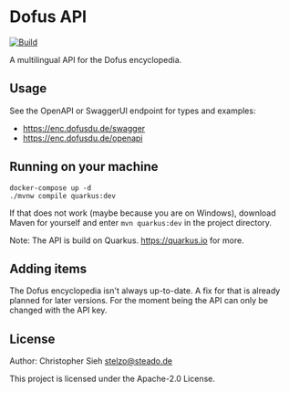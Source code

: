 # Dofus API
[![Build](https://github.com/dofusdude/dofus-api/actions/workflows/maven.yml/badge.svg?branch=main)](https://github.com/dofusdude/dofus-api/actions/workflows/maven.yml)

A multilingual API for the Dofus encyclopedia.

## Usage
See the OpenAPI or SwaggerUI endpoint for types and examples:
- https://enc.dofusdu.de/swagger
- https://enc.dofusdu.de/openapi

## Running on your machine
```shell script
docker-compose up -d
./mvnw compile quarkus:dev
```
If that does not work (maybe because you are on Windows), download Maven for yourself and enter `mvn quarkus:dev` in the
project directory.

Note: The API is build on Quarkus. https://quarkus.io for more.

## Adding items
The Dofus encyclopedia isn't always up-to-date. A fix for that is already planned for later versions.
For the moment being the API can only be changed with the API key.

## License
Author: Christopher Sieh <stelzo@steado.de>

This project is licensed under the Apache-2.0 License.
